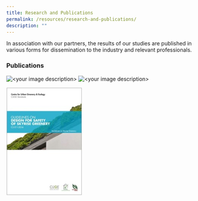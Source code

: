 ```yaml
---
title: Research and Publications
permalink: /resources/research-and-publications/
description: ""
---
```

In association with our partners, the results of our studies are published in various forms for dissemination to the industry and relevant professionals.

### Publications
<img style="width:400px;" alt="<your image description>" src="/images/![](/images/Icons/guidelines%20on%20design%20for%20safety%20of%20skyrise%20greenery_icon.jpg) <your image file name here>">

<img src="/images/</images/Icons/guidelines%20on%20design%20for%20safety%20of%20skyrise%20greenery_icon.jpg>" alt="<your image description>" style="width:200px;">


![](/images/Icons/guidelines%20on%20design%20for%20safety%20of%20skyrise%20greenery_icon.jpg)
